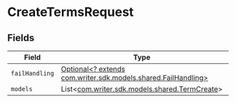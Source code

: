 # CreateTermsRequest


## Fields

| Field                                                                                                | Type                                                                                                 | Required                                                                                             | Description                                                                                          |
| ---------------------------------------------------------------------------------------------------- | ---------------------------------------------------------------------------------------------------- | ---------------------------------------------------------------------------------------------------- | ---------------------------------------------------------------------------------------------------- |
| `failHandling`                                                                                       | [Optional<? extends com.writer.sdk.models.shared.FailHandling>](../../models/shared/FailHandling.md) | :heavy_minus_sign:                                                                                   | N/A                                                                                                  |
| `models`                                                                                             | List<[com.writer.sdk.models.shared.TermCreate](../../models/shared/TermCreate.md)>                   | :heavy_minus_sign:                                                                                   | N/A                                                                                                  |